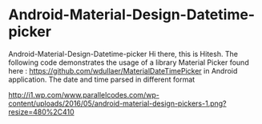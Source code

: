 # Android-Material-Design-Datetime-picker
Android-Material-Design-Datetime-picker
Hi there, this is Hitesh. The following code demonstrates the usage of a library Material Picker found here : https://github.com/wdullaer/MaterialDateTimePicker
in Android application. The date and time parsed in different format

http://i1.wp.com/www.parallelcodes.com/wp-content/uploads/2016/05/android-material-design-pickers-1.png?resize=480%2C410

